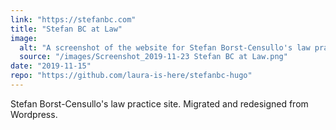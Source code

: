 ```yaml
---
link: "https://stefanbc.com"
title: "Stefan BC at Law"
image:
  alt: "A screenshot of the website for Stefan Borst-Censullo's law practice"
  source: "/images/Screenshot_2019-11-23 Stefan BC at Law.png"
date: "2019-11-15"
repo: "https://github.com/laura-is-here/stefanbc-hugo"
---
```


Stefan Borst-Censullo's law practice site. Migrated and redesigned from Wordpress.
